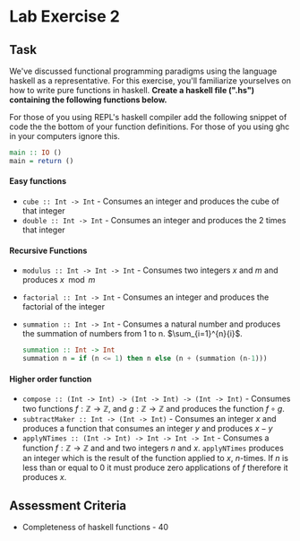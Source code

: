 # Lab Exercise 2

## Task

We've discussed functional programming paradigms using the language haskell as a representative. For this exercise, you'll familiarize yourselves on how to write pure functions in haskell. **Create a haskell file (".hs") containing the following functions below.**

For those of you using REPL's haskell compiler add the following snippet of code the the bottom of your function definitions. For those of you using ghc in your computers ignore this.

```haskell
main :: IO ()
main = return ()
```

#### Easy functions

- `cube :: Int -> Int` - Consumes an integer and produces the cube of that integer
- `double :: Int -> Int` - Consumes an integer and produces the 2 times that integer

#### **Recursive Functions**

- `modulus :: Int -> Int -> Int` - Consumes two integers $x$ and $m$ and produces $x \mod m$ 

- `factorial :: Int -> Int` - Consumes an integer and produces the factorial of the integer

- `summation :: Int -> Int` - Consumes a natural number and produces the summation of numbers from 1 to n. $\sum_{i=1}^{n}{i}$. 

  ```haskell
  summation :: Int -> Int
  summation n = if (n <= 1) then n else (n + (summation (n-1)))
  ```

#### Higher order function

- `compose :: (Int -> Int) -> (Int -> Int) -> (Int -> Int)` - Consumes two functions $f : \mathbb{Z} \to \mathbb{Z}$, and $g:  \mathbb{Z} \to \mathbb{Z}$ and produces the function $f \circ g$.
- `subtractMaker :: Int -> (Int -> Int)` - Consumes an integer $x$ and produces a function that consumes an integer $y$ and produces $x-y$
- `applyNTimes :: (Int -> Int) -> Int -> Int -> Int` - Consumes a function $f: \mathbb{Z} \to \mathbb{Z}$ and and two integers $n$ and $x$. `applyNTimes` produces an integer which is the result of the function applied to $x$, $n$-times. If $n$ is less than or equal to 0 it must produce zero applications of $f$ therefore it produces $x$.

## Assessment Criteria

- Completeness of haskell functions - 40
